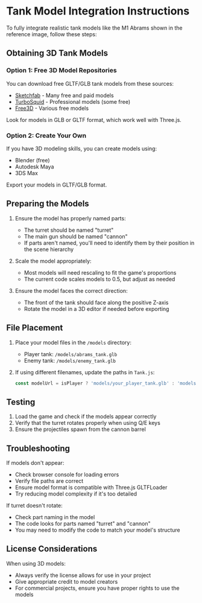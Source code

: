 # Tank Model Integration Instructions

To fully integrate realistic tank models like the M1 Abrams shown in the reference image, follow these steps:

## Obtaining 3D Tank Models

### Option 1: Free 3D Model Repositories
You can download free GLTF/GLB tank models from these sources:
- [Sketchfab](https://sketchfab.com/search?q=tank&type=models) - Many free and paid models
- [TurboSquid](https://www.turbosquid.com/Search/Index.cfm?keyword=tank&media_typeid=2) - Professional models (some free)
- [Free3D](https://free3d.com/3d-models/tank) - Various free models

Look for models in GLB or GLTF format, which work well with Three.js.

### Option 2: Create Your Own
If you have 3D modeling skills, you can create models using:
- Blender (free)
- Autodesk Maya
- 3DS Max

Export your models in GLTF/GLB format.

## Preparing the Models

1. Ensure the model has properly named parts:
   - The turret should be named "turret"
   - The main gun should be named "cannon"
   - If parts aren't named, you'll need to identify them by their position in the scene hierarchy

2. Scale the model appropriately:
   - Most models will need rescaling to fit the game's proportions
   - The current code scales models to 0.5, but adjust as needed

3. Ensure the model faces the correct direction:
   - The front of the tank should face along the positive Z-axis
   - Rotate the model in a 3D editor if needed before exporting

## File Placement

1. Place your model files in the `/models` directory:
   - Player tank: `/models/abrams_tank.glb`
   - Enemy tank: `/models/enemy_tank.glb`

2. If using different filenames, update the paths in `Tank.js`:
   ```javascript
   const modelUrl = isPlayer ? 'models/your_player_tank.glb' : 'models/your_enemy_tank.glb';
   ```

## Testing

1. Load the game and check if the models appear correctly
2. Verify that the turret rotates properly when using Q/E keys
3. Ensure the projectiles spawn from the cannon barrel

## Troubleshooting

If models don't appear:
- Check browser console for loading errors
- Verify file paths are correct
- Ensure model format is compatible with Three.js GLTFLoader
- Try reducing model complexity if it's too detailed

If turret doesn't rotate:
- Check part naming in the model
- The code looks for parts named "turret" and "cannon"
- You may need to modify the code to match your model's structure

## License Considerations

When using 3D models:
- Always verify the license allows for use in your project
- Give appropriate credit to model creators
- For commercial projects, ensure you have proper rights to use the models 